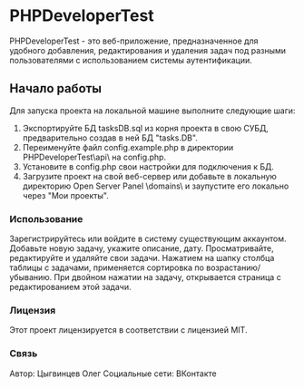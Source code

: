# PHPDeveloperTest

PHPDeveloperTest - это веб-приложение, предназначенное для удобного добавления, редактирования и удаления задач под разными пользователями с использованием системы аутентификации.

## Начало работы

Для запуска проекта на локальной машине выполните следующие шаги:
1. Экспортируйте БД tasksDB.sql из корня проекта в свою СУБД, предварительно создав в ней БД "tasks.DB".
2. Переименуйте файл config.example.php в директории PHPDeveloperTest\api\ на config.php.
3. Установите в config.php свои настройки для подключения к БД.
4. Загрузите проект на свой веб-сервер или добавьте в локальную директорию Open Server Panel \domains\ и заупустите его локально через "Мои проекты".

### Использование

Зарегистрируйтесь или войдите в систему существующим аккаунтом.
Добавьте новую задачу, укажите описание, дату.
Просматривайте, редактируйте и удаляйте свои задачи.
Нажатием на шапку столбца таблицы с задачами, применяется сортировка по возрастанию/убыванию.
При двойном нажатии на задачу, открывается страница с редактированием этой задачи.

### Лицензия

Этот проект лицензируется в соответствии с лицензией MIT.

### Связь

Автор: Цыгвинцев Олег
Социальные сети: ВКонтакте
